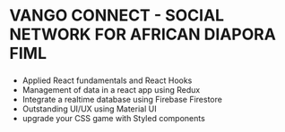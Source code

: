 # VANGO CONNECT - SOCIAL NETWORK FOR AFRICAN DIAPORA FIML 

### 

- Applied React fundamentals and  React Hooks
- Management of data in a react app using Redux
- Integrate a realtime database using Firebase Firestore
- Outstanding UI/UX using Material UI
- upgrade your CSS game with Styled components 
